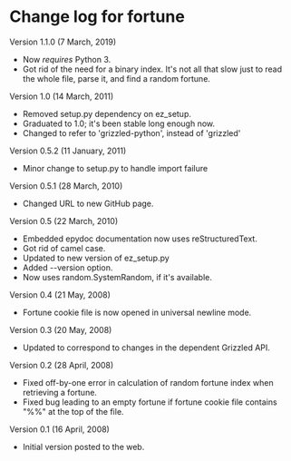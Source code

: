 # Change log for fortune

Version 1.1.0 (7 March, 2019)

- Now _requires_ Python 3.
- Got rid of the need for a binary index. It's not all that slow just to read
  the whole file, parse it, and find a random fortune.

Version 1.0 (14 March, 2011)

- Removed setup.py dependency on ez_setup.
- Graduated to 1.0; it's been stable long enough now.
- Changed to refer to 'grizzled-python', instead of 'grizzled'

Version 0.5.2 (11 January, 2011)

- Minor change to setup.py to handle import failure

Version 0.5.1 (28 March, 2010)

- Changed URL to new GitHub page.

Version 0.5 (22 March, 2010)

- Embedded epydoc documentation now uses reStructuredText.
- Got rid of camel case.
- Updated to new version of ez_setup.py
- Added --version option.
- Now uses random.SystemRandom, if it's available.

Version 0.4 (21 May, 2008)

- Fortune cookie file is now opened in universal newline mode.

Version 0.3 (20 May, 2008)

- Updated to correspond to changes in the dependent Grizzled API.

Version 0.2 (28 April, 2008)

- Fixed off-by-one error in calculation of random fortune index when
  retrieving a fortune.
- Fixed bug leading to an empty fortune if fortune cookie file contains
  "%%" at the top of the file.

Version 0.1 (16 April, 2008)

- Initial version posted to the web.
